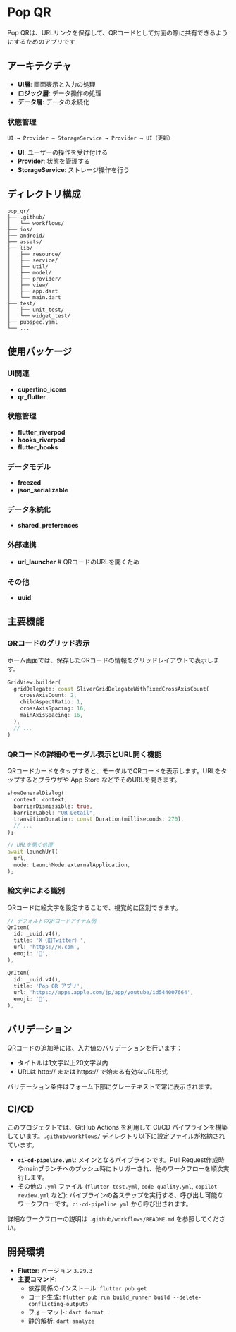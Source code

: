# Pop QR

Pop QRは、URLリンクを保存して、QRコードとして対面の際に共有できるようにするためのアプリです

## アーキテクチャ
- **UI層**: 画面表示と入力の処理
- **ロジック層**: データ操作の処理
- **データ層**: データの永続化

### 状態管理
```
UI → Provider → StorageService → Provider → UI（更新）
```

- **UI**: ユーザーの操作を受け付ける
- **Provider**: 状態を管理する
- **StorageService**: ストレージ操作を行う

## ディレクトリ構成

```
pop_qr/
├── .github/
│   └── workflows/
├── ios/
├── android/
├── assets/
├── lib/
│   ├── resource/
│   ├── service/
│   ├── util/
│   ├── model/
│   ├── provider/
│   ├── view/
│   ├── app.dart
│   └── main.dart
├── test/
│   ├── unit_test/
│   └── widget_test/
├── pubspec.yaml
└── ...
```

## 使用パッケージ

### UI関連
- **cupertino_icons**
- **qr_flutter**

### 状態管理
- **flutter_riverpod**
- **hooks_riverpod**
- **flutter_hooks**

### データモデル
- **freezed**
- **json_serializable**

### データ永続化
- **shared_preferences**

### 外部連携
- **url_launcher** # QRコードのURLを開くため

### その他
- **uuid**

## 主要機能

### QRコードのグリッド表示
ホーム画面では、保存したQRコードの情報をグリッドレイアウトで表示します。

```dart
GridView.builder(
  gridDelegate: const SliverGridDelegateWithFixedCrossAxisCount(
    crossAxisCount: 2,
    childAspectRatio: 1,
    crossAxisSpacing: 16,
    mainAxisSpacing: 16,
  ),
  // ...
)
```

### QRコードの詳細のモーダル表示とURL開く機能
QRコードカードをタップすると、モーダルでQRコードを表示します。URLをタップするとブラウザや App Store などでそのURLを開きます。

```dart
showGeneralDialog(
  context: context,
  barrierDismissible: true,
  barrierLabel: "QR Detail",
  transitionDuration: const Duration(milliseconds: 270),
  // ...
);

// URLを開く処理
await launchUrl(
  url,
  mode: LaunchMode.externalApplication,
);
```

### 絵文字による識別
QRコードに絵文字を設定することで、視覚的に区別できます。

```dart
// デフォルトのQRコードアイテム例
QrItem(
  id: _uuid.v4(),
  title: 'X（旧Twitter）',
  url: 'https://x.com',
  emoji: '💬',
),

QrItem(
  id: _uuid.v4(),
  title: 'Pop QR アプリ',
  url: 'https://apps.apple.com/jp/app/youtube/id544007664',
  emoji: '📲',
),
```

## バリデーション

QRコードの追加時には、入力値のバリデーションを行います：

- タイトルは1文字以上20文字以内
- URLは http:// または https:// で始まる有効なURL形式

バリデーション条件はフォーム下部にグレーテキストで常に表示されます。

## CI/CD

このプロジェクトでは、GitHub Actions を利用して CI/CD パイプラインを構築しています。`.github/workflows/` ディレクトリ以下に設定ファイルが格納されています。

- **`ci-cd-pipeline.yml`**: メインとなるパイプラインです。Pull Request作成時やmainブランチへのプッシュ時にトリガーされ、他のワークフローを順次実行します。
- その他の `.yml` ファイル (`flutter-test.yml`, `code-quality.yml`, `copilot-review.yml` など): パイプラインの各ステップを実行する、呼び出し可能なワークフローです。`ci-cd-pipeline.yml` から呼び出されます。

詳細なワークフローの説明は `.github/workflows/README.md` を参照してください。

## 開発環境

- **Flutter**: バージョン `3.29.3`
- **主要コマンド**:
  - 依存関係のインストール: `flutter pub get`
  - コード生成: `flutter pub run build_runner build --delete-conflicting-outputs`
  - フォーマット: `dart format .`
  - 静的解析: `dart analyze`
